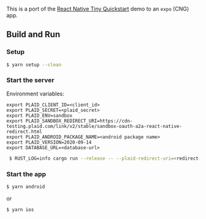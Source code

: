 This is a port of the [React Native Tiny Quickstart](https://github.com/plaid/tiny-quickstart/tree/main/react_native) demo to an `expo` (CNG) app.

## Build and Run

### Setup

```bash
$ yarn setup --clean
```

### Start the server

Environment variables:

```
export PLAID_CLIENT_ID=<client_id>
export PLAID_SECRET=<plaid_secret>
export PLAID_ENV=sandbox
export PLAID_SANDBOX_REDIRECT_URI=https://cdn-testing.plaid.com/link/v2/stable/sandbox-oauth-a2a-react-native-redirect.html
export PLAID_ANDROID_PACKAGE_NAME=<android package name>
export PLAID_VERSION=2020-09-14
export DATABASE_URL=<database-url>
```

```bash
 $ RUST_LOG=info cargo run --release -- --plaid-redirect-uri=<redirect-url-for-ios> --plaid-android-package-name=<android-package-name-for-android>
```

### Start the app

```bash
$ yarn android
```

or

```bash
$ yarn ios
```
